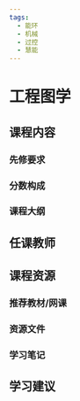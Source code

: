 ```yaml
---
tags:
  - 能环
  - 机械
  - 过控
  - 慧能
---
```


# 工程图学

## 课程内容

### 先修要求

### 分数构成

### 课程大纲

## 任课教师

## 课程资源

### 推荐教材/网课

### 资源文件

### 学习笔记

## 学习建议




